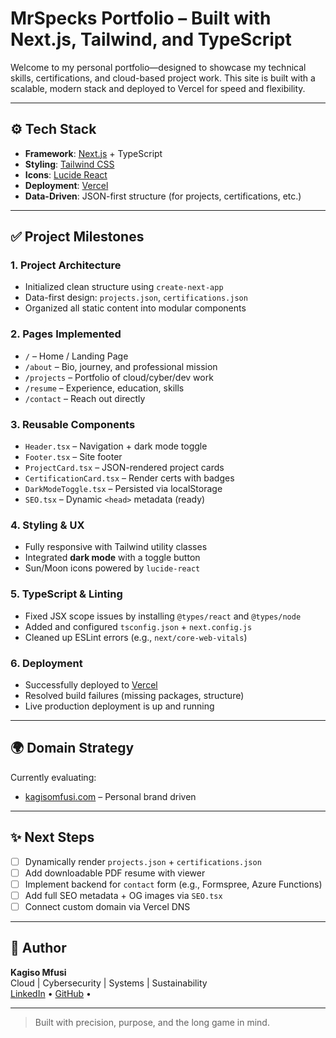 # MrSpecks Portfolio – Built with Next.js, Tailwind, and TypeScript

Welcome to my personal portfolio—designed to showcase my technical skills, certifications, and cloud-based project work. This site is built with a scalable, modern stack and deployed to Vercel for speed and flexibility.

---

## ⚙️ Tech Stack

- **Framework**: [Next.js](https://nextjs.org/) + TypeScript
- **Styling**: [Tailwind CSS](https://tailwindcss.com/)
- **Icons**: [Lucide React](https://lucide.dev/)
- **Deployment**: [Vercel](https://vercel.com/)
- **Data-Driven**: JSON-first structure (for projects, certifications, etc.)

---

## ✅ Project Milestones

### **1. Project Architecture**
- Initialized clean structure using `create-next-app`
- Data-first design: `projects.json`, `certifications.json`
- Organized all static content into modular components

### **2. Pages Implemented**
- `/` – Home / Landing Page
- `/about` – Bio, journey, and professional mission
- `/projects` – Portfolio of cloud/cyber/dev work
- `/resume` – Experience, education, skills
- `/contact` – Reach out directly

### **3. Reusable Components**
- `Header.tsx` – Navigation + dark mode toggle
- `Footer.tsx` – Site footer
- `ProjectCard.tsx` – JSON-rendered project cards
- `CertificationCard.tsx` – Render certs with badges
- `DarkModeToggle.tsx` – Persisted via localStorage
- `SEO.tsx` – Dynamic `<head>` metadata (ready)

### **4. Styling & UX**
- Fully responsive with Tailwind utility classes
- Integrated **dark mode** with a toggle button
- Sun/Moon icons powered by `lucide-react`

### **5. TypeScript & Linting**
- Fixed JSX scope issues by installing `@types/react` and `@types/node`
- Added and configured `tsconfig.json` + `next.config.js`
- Cleaned up ESLint errors (e.g., `next/core-web-vitals`)

### **6. Deployment**
- Successfully deployed to [Vercel](https://vercel.com/)
- Resolved build failures (missing packages, structure)
- Live production deployment is up and running

---

## 🌍 Domain Strategy

Currently evaluating:
- [kagisomfusi.com](https://kagisomfusi.com) – Personal brand driven

---

## ✨ Next Steps

- [ ] Dynamically render `projects.json` + `certifications.json`
- [ ] Add downloadable PDF resume with viewer
- [ ] Implement backend for `contact` form (e.g., Formspree, Azure Functions)
- [ ] Add full SEO metadata + OG images via `SEO.tsx`
- [ ] Connect custom domain via Vercel DNS

---

## 🧠 Author

**Kagiso Mfusi**  
Cloud | Cybersecurity | Systems | Sustainability  
[LinkedIn](https://www.linkedin.com/in/kagisomfusi) • [GitHub](https://github.com/MrSpecks) • 

---

> Built with precision, purpose, and the long game in mind.